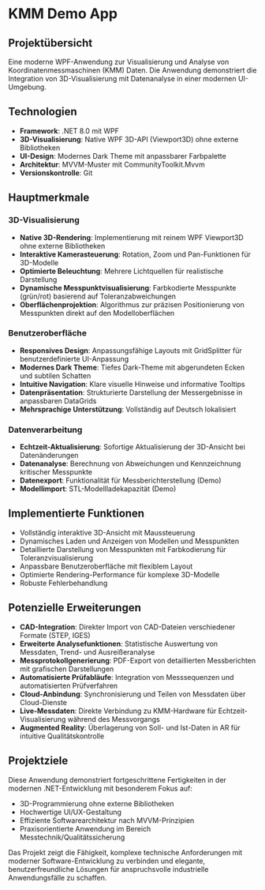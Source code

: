 # KMM Demo App

## Projektübersicht
Eine moderne WPF-Anwendung zur Visualisierung und Analyse von Koordinatenmessmaschinen (KMM) Daten. Die Anwendung demonstriert die Integration von 3D-Visualisierung mit Datenanalyse in einer modernen UI-Umgebung.

## Technologien
- **Framework**: .NET 8.0 mit WPF
- **3D-Visualisierung**: Native WPF 3D-API (Viewport3D) ohne externe Bibliotheken
- **UI-Design**: Modernes Dark Theme mit anpassbarer Farbpalette
- **Architektur**: MVVM-Muster mit CommunityToolkit.Mvvm
- **Versionskontrolle**: Git

## Hauptmerkmale

### 3D-Visualisierung
- **Native 3D-Rendering**: Implementierung mit reinem WPF Viewport3D ohne externe Bibliotheken
- **Interaktive Kamerasteuerung**: Rotation, Zoom und Pan-Funktionen für 3D-Modelle
- **Optimierte Beleuchtung**: Mehrere Lichtquellen für realistische Darstellung
- **Dynamische Messpunktvisualisierung**: Farbkodierte Messpunkte (grün/rot) basierend auf Toleranzabweichungen
- **Oberflächenprojektion**: Algorithmus zur präzisen Positionierung von Messpunkten direkt auf den Modelloberflächen

### Benutzeroberfläche
- **Responsives Design**: Anpassungsfähige Layouts mit GridSplitter für benutzerdefinierte UI-Anpassung
- **Modernes Dark Theme**: Tiefes Dark-Theme mit abgerundeten Ecken und subtilen Schatten
- **Intuitive Navigation**: Klare visuelle Hinweise und informative Tooltips
- **Datenpräsentation**: Strukturierte Darstellung der Messergebnisse in anpassbaren DataGrids
- **Mehrsprachige Unterstützung**: Vollständig auf Deutsch lokalisiert

### Datenverarbeitung
- **Echtzeit-Aktualisierung**: Sofortige Aktualisierung der 3D-Ansicht bei Datenänderungen
- **Datenanalyse**: Berechnung von Abweichungen und Kennzeichnung kritischer Messpunkte
- **Datenexport**: Funktionalität für Messberichterstellung (Demo)
- **Modellimport**: STL-Modellladekapazität (Demo)

## Implementierte Funktionen
- Vollständig interaktive 3D-Ansicht mit Maussteuerung
- Dynamisches Laden und Anzeigen von Modellen und Messpunkten
- Detaillierte Darstellung von Messpunkten mit Farbkodierung für Toleranzvisualisierung
- Anpassbare Benutzeroberfläche mit flexiblem Layout
- Optimierte Rendering-Performance für komplexe 3D-Modelle
- Robuste Fehlerbehandlung

## Potenzielle Erweiterungen
- **CAD-Integration**: Direkter Import von CAD-Dateien verschiedener Formate (STEP, IGES)
- **Erweiterte Analysefunktionen**: Statistische Auswertung von Messdaten, Trend- und Ausreißeranalyse
- **Messprotokollgenerierung**: PDF-Export von detaillierten Messberichten mit grafischen Darstellungen
- **Automatisierte Prüfabläufe**: Integration von Messsequenzen und automatisierten Prüfverfahren
- **Cloud-Anbindung**: Synchronisierung und Teilen von Messdaten über Cloud-Dienste
- **Live-Messdaten**: Direkte Verbindung zu KMM-Hardware für Echtzeit-Visualisierung während des Messvorgangs
- **Augmented Reality**: Überlagerung von Soll- und Ist-Daten in AR für intuitive Qualitätskontrolle

## Projektziele
Diese Anwendung demonstriert fortgeschrittene Fertigkeiten in der modernen .NET-Entwicklung mit besonderem Fokus auf:
- 3D-Programmierung ohne externe Bibliotheken
- Hochwertige UI/UX-Gestaltung
- Effiziente Softwarearchitektur nach MVVM-Prinzipien
- Praxisorientierte Anwendung im Bereich Messtechnik/Qualitätssicherung

Das Projekt zeigt die Fähigkeit, komplexe technische Anforderungen mit moderner Software-Entwicklung zu verbinden und elegante, benutzerfreundliche Lösungen für anspruchsvolle industrielle Anwendungsfälle zu schaffen.